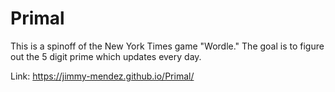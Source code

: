 # Primal

This is a spinoff of the New York Times game "Wordle." The goal is to figure out the 5 digit prime which updates every day.

Link: https://jimmy-mendez.github.io/Primal/
